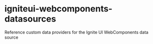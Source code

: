 # igniteui-webcomponents-datasources
Reference custom data providers for the Ignite UI WebComponents data source
